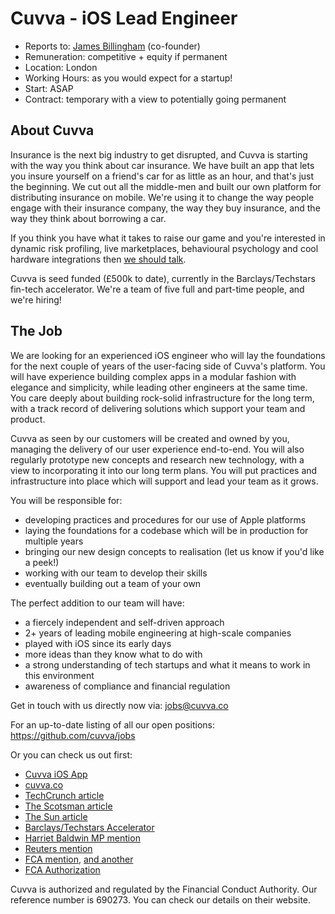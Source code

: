 # Cuvva - iOS Lead Engineer

- Reports to: [James Billingham](https://github.com/billinghamj) (co-founder)
- Remuneration: competitive + equity if permanent
- Location: London
- Working Hours: as you would expect for a startup!
- Start: ASAP
- Contract: temporary with a view to potentially going permanent

## About Cuvva

Insurance is the next big industry to get disrupted, and Cuvva is starting with
the way you think about car insurance. We have built an app that lets you insure
yourself on a friend's car for as little as an hour, and that's just the
beginning. We cut out all the middle-men and built our own platform for
distributing insurance on mobile. We're using it to change the way people engage
with their insurance company, the way they buy insurance, and the way they think
about borrowing a car.

If you think you have what it takes to raise our game and you're interested in
dynamic risk profiling, live marketplaces, behavioural psychology and cool
hardware integrations then [we should talk](mailto:jobs@cuvva.co).

Cuvva is seed funded (&pound;500k to date), currently in the Barclays/Techstars
fin-tech accelerator. We're a team of five full and part-time people, and we're
hiring!

## The Job

We are looking for an experienced iOS engineer who will lay the foundations for
the next couple of years of the user-facing side of Cuvva's platform. You will
have experience building complex apps in a modular fashion with elegance and
simplicity, while leading other engineers at the same time. You care deeply
about building rock-solid infrastructure for the long term, with a track record
of delivering solutions which support your team and product.

Cuvva as seen by our customers will be created and owned by you, managing the
delivery of our user experience end-to-end. You will also regularly prototype
new concepts and research new technology, with a view to incorporating it into
our long term plans. You will put practices and infrastructure into place which
will support and lead your team as it grows.

You will be responsible for:

- developing practices and procedures for our use of Apple platforms
- laying the foundations for a codebase which will be in production for multiple years
- bringing our new design concepts to realisation (let us know if you'd like a peek!)
- working with our team to develop their skills
- eventually building out a team of your own

The perfect addition to our team will have:

- a fiercely independent and self-driven approach
- 2+ years of leading mobile engineering at high-scale companies
- played with iOS since its early days
- more ideas than they know what to do with
- a strong understanding of tech startups and what it means to work in this environment
- awareness of compliance and financial regulation

Get in touch with us directly now via: jobs@cuvva.co

For an up-to-date listing of all our open positions: https://github.com/cuvva/jobs

Or you can check us out first:

- [Cuvva iOS App](https://itunes.apple.com/app/id979980804?mt=8)
- [cuvva.co](https://cuvva.co)
- [TechCrunch article](http://techcrunch.com/2016/01/05/cuvva/)
- [The Scotsman article](http://www.scotsman.com/business/companies/tech/car-insurance-start-up-cuvva-hits-the-road-1-3950441)
- [The Sun article](http://www.sunmotors.co.uk/news/app-launched-for-hourly-car-insurance/)
- [Barclays/Techstars Accelerator](http://www.techstars.com/content/blog/introducing-the-11-new-companies-of-londons-barclays-accelerator-powered-by-techstars/)
- [Harriet Baldwin MP mention](https://www.gov.uk/government/speeches/fintech-week-2016-celebrating-britains-status-as-a-leading-fintech-hub)
- [Reuters mention](http://www.reuters.com/article/britain-blockchain-idUSL8N1623LQ)
- [FCA mention](https://fca.org.uk/news/uk-fintech-regulating-for-innovation), [and another](https://fca.org.uk/news/innovation-in-financial-services)
- [FCA Authorization](https://register.fca.org.uk/ShPo_FirmDetailsPage?id=001b000000o1JXIAA2)

Cuvva is authorized and regulated by the Financial Conduct Authority. Our
reference number is 690273. You can check our details on their website.
